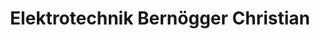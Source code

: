 ---
title: "Elektrotechnik Bernögger Christian"
url: /molln/elektrotechnik-bernoegger-christian/
shop: Elektronik
---